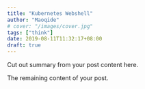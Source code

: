 ```yaml
---
title: "Kubernetes Webshell"
author: "Maoqide"
# cover: "/images/cover.jpg"
tags: ["think"]
date: 2019-08-11T11:32:17+08:00
draft: true
---
```


Cut out summary from your post content here.

<!--more-->

The remaining content of your post.
